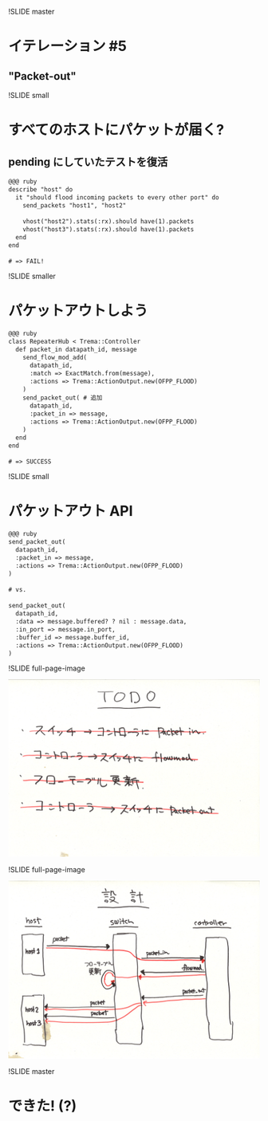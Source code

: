 !SLIDE master
# イテレーション #5 #################################################################
## "Packet-out"


!SLIDE small
# すべてのホストにパケットが届く? #########################################################

## pending にしていたテストを復活

	@@@ ruby
	describe "host" do
	  it "should flood incoming packets to every other port" do
	    send_packets "host1", "host2"
	
	    vhost("host2").stats(:rx).should have(1).packets
	    vhost("host3").stats(:rx).should have(1).packets
	  end
	end
	
	# => FAIL!


!SLIDE smaller
# パケットアウトしよう #################################################################

	@@@ ruby
	class RepeaterHub < Trema::Controller
	  def packet_in datapath_id, message
	    send_flow_mod_add(
	      datapath_id,
	      :match => ExactMatch.from(message),
	      :actions => Trema::ActionOutput.new(OFPP_FLOOD)
	    )
	    send_packet_out( # 追加
	      datapath_id,
	      :packet_in => message,
	      :actions => Trema::ActionOutput.new(OFPP_FLOOD)
	    )
	  end
	end
	
	# => SUCCESS


!SLIDE small
# パケットアウト API ################################################################

	@@@ ruby
	send_packet_out(
	  datapath_id,
	  :packet_in => message,
	  :actions => Trema::ActionOutput.new(OFPP_FLOOD)
	)
	
	# vs.

	send_packet_out(
	  datapath_id,
	  :data => message.buffered? ? nil : message.data,
	  :in_port => message.in_port,
	  :buffer_id => message.buffer_id,
	  :actions => Trema::ActionOutput.new(OFPP_FLOOD)
	)


!SLIDE full-page-image

![TODO](todo.jpg "TODO")


!SLIDE full-page-image

![シーケンス図](sequence.jpg "シーケンス図")


!SLIDE master
# できた! (?) ####################################################################
